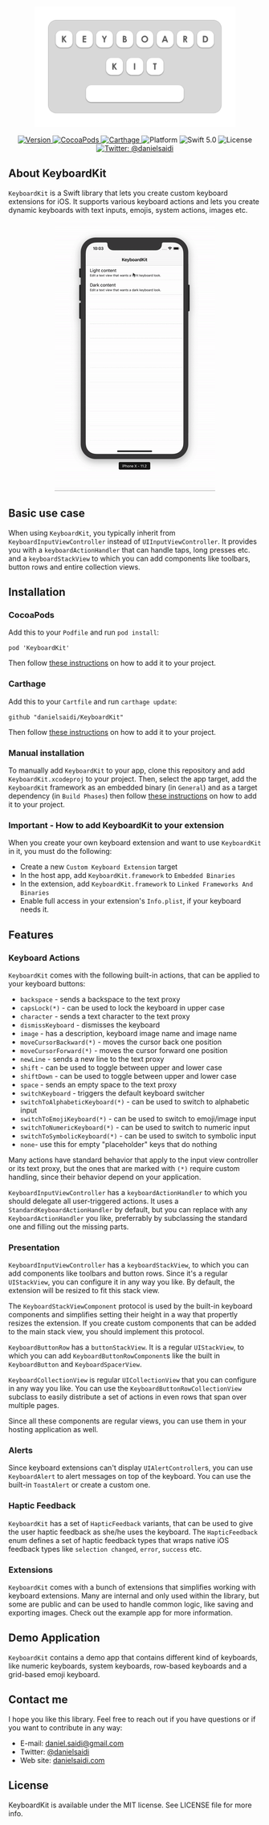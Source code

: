 <p align="center">
    <img src ="Resources/Logo.png" width=400 />
</p>

<p align="center">
    <a href="https://github.com/danielsaidi/KeyboardKit">
        <img src="https://badge.fury.io/gh/danielsaidi%2FKeyboardKit.svg?style=flat" alt="Version" />
    </a>
    <a href="https://cocoapods.org/pods/KeyboardKit">
        <img src="https://img.shields.io/cocoapods/v/KeyboardKit.svg?style=flat" alt="CocoaPods" />
    </a>
    <a href="https://github.com/Carthage/Carthage">
        <img src="https://img.shields.io/badge/carthage-supported-green.svg?style=flat" alt="Carthage" />
    </a>
    <img src="https://img.shields.io/cocoapods/p/KeyboardKit.svg?style=flat" alt="Platform" />
    <img src="https://img.shields.io/badge/Swift-5.0-orange.svg" alt="Swift 5.0" />
    <img src="https://badges.frapsoft.com/os/mit/mit.svg?style=flat&v=102" alt="License" />
    <a href="https://twitter.com/danielsaidi">
        <img src="https://img.shields.io/badge/contact-@danielsaidi-blue.svg?style=flat" alt="Twitter: @danielsaidi" />
    </a>
</p>


## About KeyboardKit

`KeyboardKit` is a Swift library that lets you create custom keyboard extensions for iOS. It supports various keyboard actions and lets you create dynamic keyboards with text inputs, emojis, system actions, images etc.

<p align="center">
    <img src ="Resources/Demo.gif" />
</p>


## Basic use case

When using `KeyboardKit`, you typically inherit from `KeyboardInputViewController` instead of `UIInputViewController`. It provides you with a `keyboardActionHandler` that can handle taps, long presses etc. and a `keyboardStackView` to which you can add components like toolbars, button rows and entire collection views.


## Installation

### CocoaPods

Add this to your `Podfile` and run `pod install`:
```
pod 'KeyboardKit'
```
Then follow [these instructions](#add) on how to add it to your project.

### Carthage

Add this to your `Cartfile` and run `carthage update`:
```
github "danielsaidi/KeyboardKit"
```
Then follow [these instructions](#add) on how to add it to your project.

### Manual installation

To manually add `KeyboardKit` to your app, clone this repository and add `KeyboardKit.xcodeproj` to your project. Then, select the app target, add the `KeyboardKit` framework as an embedded binary (in `General`) and as a target dependency (in `Build Phases`) then follow [these instructions](#add) on how to add it to your project.

<a name="add"></a>
### Important - How to add KeyboardKit to your extension

When you create your own keyboard extension and want to use `KeyboardKit` in it, you must do the following:

* Create a new `Custom Keyboard Extension` target
* In the host app, add `KeyboardKit.framework` to `Embedded Binaries`
* In the extension, add `KeyboardKit.framework` to `Linked Frameworks And Binaries`
* Enable full access in your extension's `Info.plist`, if your keyboard needs it.


## Features


### Keyboard Actions

`KeyboardKit` comes with the following built-in actions, that can be applied to your keyboard buttons:

* `backspace` - sends a backspace to the text proxy
* `capsLock(*)` - can be used to lock the keyboard in upper case
* `character` - sends a text character to the text proxy
* `dismissKeyboard` - dismisses the keyboard
* `image` - has a description, keyboard image name and image name
* `moveCursorBackward(*)` - moves the cursor back one position
* `moveCursorForward(*)` - moves the cursor forward one position
* `newLine` - sends a new line to the text proxy
* `shift` - can be used to toggle between upper and lower case
* `shiftDown` - can be used to toggle between upper and lower case
* `space` - sends an empty space to the text proxy
* `switchKeyboard` - triggers the default keyboard switcher
* `switchToAlphabeticKeyboard(*)` - can be used to switch to alphabetic input
* `switchToEmojiKeyboard(*)` - can be used to switch to emoji/image input
* `switchToNumericKeyboard(*)` - can be used to switch to numeric input
* `switchToSymbolicKeyboard(*)` - can be used to switch to symbolic input
* `none`- use this for empty "placeholder" keys that do nothing

Many actions have standard behavior that apply to the input view controller or its text proxy, but the ones that are marked with `(*)` require custom handling, since their behavior depend on your application.

`KeyboardInputViewController` has a `keyboardActionHandler` to which you should delegate all user-triggered actions. It uses a `StandardKeyboardActionHandler` by default, but you can replace with any `KeyboardActionHandler` you like, preferrably by subclassing the standard one and filling out the missing parts.


### Presentation

`KeyboardInputViewController` has a `keyboardStackView`, to which you can add components like toolbars and button rows. Since it's a regular `UIStackView`, you can configure it in any way you like. By default, the extension will be resized to fit this stack view.

The `KeyboardStackViewComponent` protocol is used by the built-in keyboard components and simplifies setting their height in a way that propertly resizes the extension. If you create custom components that can be added to the main stack view, you should implement this protocol.

`KeyboardButtonRow` has a `buttonStackView`. It is a regular `UIStackView`, to which you can add `KeyboardButtonRowComponent`s like the built in `KeyboardButton` and `KeyboardSpacerView`.

`KeyboardCollectionView` is regular `UICollectionView` that you can configure in any way you like. You can use the `KeyboardButtonRowCollectionView` subclass to easily distribute a set of actions in even rows that span over multiple pages.

Since all these components are regular views, you can use them in your hosting application as well.


### Alerts

Since keyboard extensions can't display `UIAlertController`s, you can use `KeyboardAlert` to alert messages on top of the keyboard. You can use the built-in `ToastAlert` or create a custom one.


### Haptic Feedback

`KeyboardKit` has a set of `HapticFeedback` variants, that can be used to give the user haptic feedback as she/he uses the keyboard. The `HapticFeedback` enum defines a set of haptic feedback types that wraps native iOS feedback types like `selection changed`, `error`, `success` etc.


### Extensions

`KeyboardKit` comes with a bunch of extensions that simplifies working with keyboard extensions. Many are internal and only used within the library, but some are public and can be used to handle common logic, like saving and exporting images. Check out the example app for more information.


## Demo Application

`KeyboardKit` contains a demo app that contains different kind of keyboards, like numeric keyboards, system keyboards, row-based keyboards and a grid-based emoji keyboard.


## Contact me

I hope you like this library. Feel free to reach out if you have questions or if
you want to contribute in any way:

* E-mail: [daniel.saidi@gmail.com](mailto:daniel.saidi@gmail.com)
* Twitter: [@danielsaidi](http://www.twitter.com/danielsaidi)
* Web site: [danielsaidi.com](http://www.danielsaidi.com)


## License

KeyboardKit is available under the MIT license. See LICENSE file for more info.


[Carthage]: https://github.com/Carthage/Carthage
[CocoaPods]: https://cocoapods.org/
